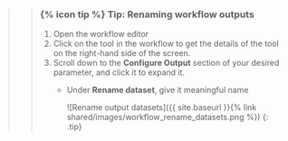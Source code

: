 >
>    > ### {% icon tip %} Tip: Renaming workflow outputs
>    > 1. Open the workflow editor
>    > 2. Click on the tool in the workflow to get the details of the tool on the right-hand side of the screen.
>    > 3. Scroll down to the **Configure Output** section of your desired parameter, and click it to expand it.
>    >    - Under **Rename dataset**, give it meaningful name
>    >
>    >      ![Rename output datasets]({{ site.baseurl }}{% link shared/images/workflow_rename_datasets.png %})
>    {: .tip}
>
